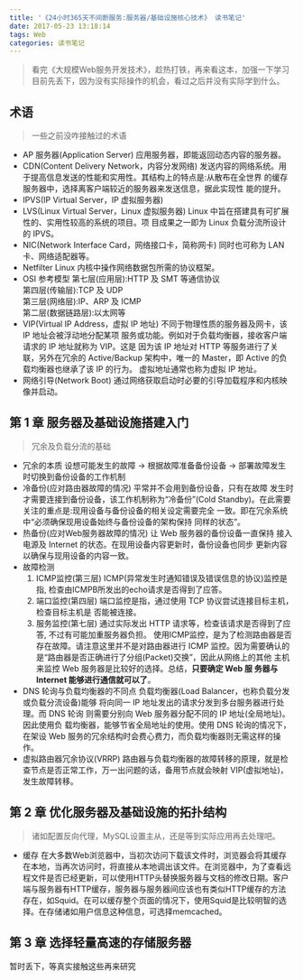 ```yaml
---
title: '《24小时365天不间断服务:服务器/基础设施核心技术》 读书笔记'
date: 2017-05-23 13:18:14
tags: Web
categories: 读书笔记
---
```


> 看完《大规模Web服务开发技术》，趁热打铁，再来看这本，加强一下学习目前先丢下，因为没有实际操作的机会，看过之后并没有实际学到什么。

<!--more-->
## 术语
> 一些之前没咋接触过的术语

- AP 服务器(Application Server)    应用服务器，即能返回动态内容的服务器。 
- CDN(Content Delivery Network，内容分发网络)    发送内容的网络系统。用于提高信息发送的性能和实用性。其结构上的特点是:从散布在全世界 的缓存服务器中，选择离客户端较近的服务器来发送信息，据此实现性 能的提升。  
- IPVS(IP Virtual Server，IP 虚拟服务器)
- LVS(Linux Virtual Server，Linux 虚拟服务器)    Linux 中旨在搭建具有可扩展性的、实用性较高的系统的项目。项 目成果之一即为 Linux 负载分流所设计的 IPVS。  
- NIC(Network Interface Card，网络接口卡，简称网卡)
    同时也可称为 LAN 卡、网络适配器等。 
- Netfilter    Linux 内核中操作网络数据包所需的协议框架。
- OSI 参考模型
    第七层(应用层):HTTP 及 SMT 等通信协议    
    第四层(传输层):TCP 及 UDP     
    第三层(网络层):IP、ARP 及 ICMP     
    第二层(数据链路层):以太网等 
- VIP(Virtual IP Address，虚拟 IP 地址)
    不同于物理性质的服务器及网卡，该 IP 地址会被浮动地分配某项 服务或功能。例如对于负载均衡器，接收客户端请求的 IP 地址就称为 VIP。这是 因为该 IP 地址对 HTTP 等服务进行了关联，另外在冗余的 Active/Backup 架构中，唯一的 Master，即 Active 的负载均衡器也继承了该 IP 的行为。    虚拟地址通常也称为虚拟 IP 地址。
- 网络引导(Network Boot)
    通过网络获取启动时必要的引导加载程序和内核映像并启动。

## 第 1 章 服务器及基础设施搭建入门
> 冗余及负载分流的基础

- 冗余的本质
    设想可能发生的故障 -> 根据故障准备备份设备 -> 部署故障发生时切换到备份设备的工作机制
- 冷备份(应对路由器故障的情况)
    平常并不会用到备份设备，只有在故障 发生时才需要连接到备份设备，该工作机制称为“冷备份”(Cold Standby)。在此需要关注的重点是:现用设备与备份设备的相关设定需要完全 一致。即在冗余系统中“必须确保现用设备始终与备份设备的架构保持 同样的状态”。
- 热备份(应对Web服务器故障的情况)
    让 Web 服务器的备份设备一直保持 接入电源及 Internet 的状态。在现用设备内容更新时，备份设备也同步 更新内容以确保与现用设备的内容一致。
- 故障检测
     1. ICMP监控(第三层)
         ICMP(异常发生时通知错误及错误信息的协议)监控是指, 检查由ICMPB所发出的echo请求是否得到了应答。
     2. 端口监控(第四层)
        端口监控是指，通过使用 TCP 协议尝试连接目标主机，检查目标主机是 否能被连接。 
     3. 服务监控(第七层)
         通过实际发出 HTTP 请求等，检查该请求是否得到了应答, 不过有可能加重服务器负担。
    使用ICMP监控，是为了检测路由器是否存在故障。请注意这里并不是对路由器进行 ICMP 监控。因为需要确认的 是“路由器是否正确进行了分组(Packet)交换”，因此从网络上的其他 主机来监控 Web 服务器是比较好的选择。总结，**只要确定 Web 服 务器与 Internet 能够进行通信就可以了**。
- DNS 轮询与负载均衡器的不同点
    负载均衡器(Load  Balancer，也称负载分发或负载分流设备)能够 将向同一 IP 地址发出的请求分发到多台服务器进行处理。而 DNS 轮询 则需要分别向 Web 服务器分配不同的 IP 地址(全局地址)。因此使用负 载均衡器，能够节省全局地址的使用。使用 DNS 轮询的情况下，在架设 Web 服务的冗余结构时会费心费力，而负载均衡器则无需这样的操作。
- 虚拟路由器冗余协议(VRRP)
    路由器与负载均衡器的故障转移的原理，就是检查节点是否正常工作，万一出问题的话，备用节点就会映射 VIP(虚拟地址)，发生故障转移。      
    
## 第 2 章 优化服务器及基础设施的拓扑结构
> 诸如配置反向代理，MySQL设置主从，还是等到实际应用再去处理吧。 

- 缓存
    在大多数Web浏览器中，当初次访问下载该文件时，浏览器会将其缓存在本地，当再次访问时，将直接从本地调出该文件。在浏览器中，为了查看远程文件是否已经更新，可以使用HTTP头替换服务器与文档的修改日期。客户端与服务器有HTTP缓存，服务器与服务器间应该也有类似HTTP缓存的方法存在，如Squid。在可以缓存整个页面的情况下，使用Squid是比较明智的选择。在存储诸如用户信息这种信息，可选择memcached。

## 第 3 章 选择轻量高速的存储服务器>     

暂时丢下，等真实接触这些再来研究

